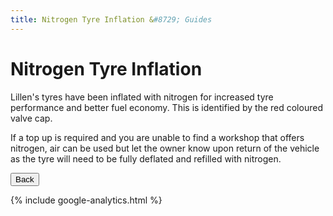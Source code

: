 ```yaml
---
title: Nitrogen Tyre Inflation &#8729; Guides 
---
```


<link href="../styles/custom.css" rel="stylesheet" />

# Nitrogen Tyre Inflation
Lillen's tyres have been inflated with nitrogen for increased tyre performance and better fuel economy. 
This is identified by the red coloured valve cap.

If a top up is required and you are unable to find a workshop that offers nitrogen, air can be used but 
let the owner know upon return of the vehicle as the tyre will need to be fully deflated and refilled 
with nitrogen.

<a href="/#guides"><button class="nav-button"><i class="arrow arrow-left"></i> Back</button></a>

{% include google-analytics.html %}